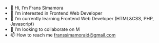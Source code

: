 - 👋 Hi, I’m Frans Simamora
- 👀 I’m interested in Frontend Web Developer
- 🌱 I’m currently learning Frontend Web Developer (HTML&CSS, PHP, Javascript)
- 💞️ I’m looking to collaborate on M
- 📫 How to reach me franssimamoraid@gmail.com

<!---
frnssmmr/frnssmmr is a ✨ special ✨ repository because its `README.md` (this file) appears on your GitHub profile.
You can click the Preview link to take a look at your changes.
--->
